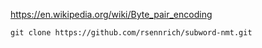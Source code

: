 https://en.wikipedia.org/wiki/Byte_pair_encoding

```
git clone https://github.com/rsennrich/subword-nmt.git
```
